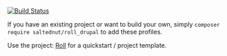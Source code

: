 [![Build Status](https://app.travis-ci.com/saltednut/roll_drupal.svg?branch=1.0.x)](https://app.travis-ci.com/saltednut/roll_drupal)

If you have an existing project or want to build your own, simply `composer require saltednut/roll_drupal` to add these profiles.

Use the project: [Roll](https://github.com/saltednut/roll) for a quickstart / project template.

